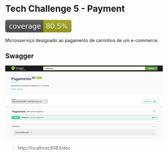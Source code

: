 # Tech Challenge 5 - Payment
![Java Code Coverage](.github/badges/jacoco.svg)

Microsserviço designado ao pagamento de carrinhos de um e-commerce.

## Swagger
![Swagger preview](assets/swagger-preview.png)
> http://localhost:8083/doc